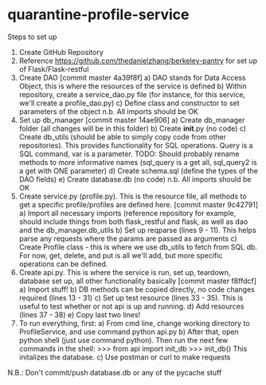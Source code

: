 # quarantine-profile-service

Steps to set up
1) Create GitHub Repository
2) Reference https://github.com/thedanielzhang/berkeley-pantry for set up of Flask/Flask-restful
3) Create DAO [commit master 4a39f8f]
    a) DAO stands for Data Access Object, this is where the resources of the service is defined
    b) Within repository, create a service_dao.py file (for instance, for this service, we'll create a profile_dao.py)
    c) Define class and constructor to set parameters of the object 
    n.b. All imports should be OK 
4) Set up db_manager [commit master 14ae906]
    a) Create db_manager folder (all changes will be in this folder)
    b) Create __init__.py (no code)
    c) Create db_utils (should be able to simply copy code from other repositories). This provides functionality for SQL operations. Query is a SQL command, var is a parameter. TODO: Should probably rename methods to more informative names (sql_query is a get all, sql_query2 is a get with ONE parameter)
    d) Create schema.sql (define the types of the DAO fields)
    e) Create database.db (no code)
    n.b. All imports should be OK
5) Create service.py (profile.py). This is the resource file, all methods to get a specific profile/profiles are defined here. [commit master 9c42791]
    a) Import all necessary imports (reference repository for example, should include things from both flask_restful and flask, as well as dao and the db_manager.db_utils
    b) Set up reqparse (lines 9 - 11). This helps parse any requests where the params are passed as arguments
    c) Create Profile class - this is where we use db_utils to fetch from SQL db. For now, get, delete, and put is all we'll add, but more specific operations can be defined. 
6) Create api.py. This is where the service is run, set up, teardown, database set up, all other functionality basically [commit master f8ffdcf]
    a) Import stuff!
    b) DB methods can be copied directly, no code changes required (lines 13 - 31)
    c) Set up test resource (lines 33 - 35). This is useful to test whether or not api is up and running.
    d) Add resources (lines 37 - 38)
    e) Copy last two lines!
7) To run everything, first: 
    a) From cmd line, change working directory to ProfileService, and use command python api.py
    b) After that, open python shell (just use command python). Then run the next few commands in the shell:
        >>> from api import init_db
        >>> init_db()
    This initalizes the database.
    c) Use postman or curl to make requests

N.B.: Don't commit/push database.db or any of the pycache stuff
